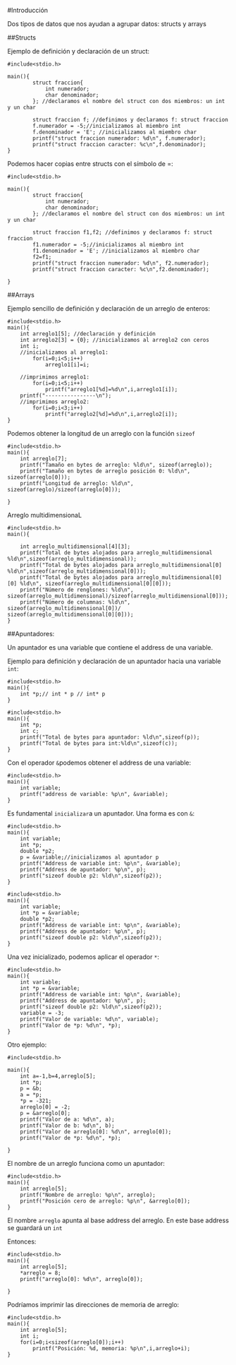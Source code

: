 #Introducción

Dos tipos de datos que nos ayudan a agrupar datos: structs y arrays


##Structs

Ejemplo de definición y declaración de un struct:

```
#include<stdio.h>

main(){
		struct fraccion{
			int numerador;
			char denominador;
		}; //declaramos el nombre del struct con dos miembros: un int y un char

		struct fraccion f; //definimos y declaramos f: struct fraccion
		f.numerador = -5;//inicializamos al miembro int
		f.denominador = 'E'; //inicializamos al miembro char
		printf("struct fraccion numerador: %d\n", f.numerador);
		printf("struct fraccion caracter: %c\n",f.denominador);
}
```
Podemos hacer copias entre structs con el símbolo de =:

```
#include<stdio.h>

main(){
		struct fraccion{
			int numerador;
			char denominador;
		}; //declaramos el nombre del struct con dos miembros: un int y un char

		struct fraccion f1,f2; //definimos y declaramos f: struct fraccion
		f1.numerador = -5;//inicializamos al miembro int
		f1.denominador = 'E'; //inicializamos al miembro char
		f2=f1;
		printf("struct fraccion numerador: %d\n", f2.numerador);
		printf("struct fraccion caracter: %c\n",f2.denominador);

}
```
##Arrays

Ejemplo sencillo de definición y declaración de un arreglo de enteros:

```
#include<stdio.h>
main(){
	int arreglo1[5]; //declaración y definición
	int arreglo2[3] = {0}; //inicializamos al arreglo2 con ceros
	int i;
	//inicializamos al arreglo1:
		for(i=0;i<5;i++)
			arreglo1[i]=i;
		
	//imprimimos arreglo1:
		for(i=0;i<5;i++)
			printf("arreglo1[%d]=%d\n",i,arreglo1[i]);
	printf("----------------\n");
	//imprimimos arreglo2:
		for(i=0;i<3;i++)
			printf("arreglo2[%d]=%d\n",i,arreglo2[i]);
}

```


Podemos obtener la longitud de un arreglo con la función `sizeof`

```
#include<stdio.h>
main(){
	int arreglo[7];
	printf("Tamaño en bytes de arreglo: %ld\n", sizeof(arreglo));
	printf("Tamaño en bytes de arreglo posición 0: %ld\n", sizeof(arreglo[0]));
	printf("Longitud de arreglo: %ld\n", sizeof(arreglo)/sizeof(arreglo[0]));

}

```

Arreglo multidimensionaL

```
#include<stdio.h>
main(){
	
	int arreglo_multidimensional[4][3];
	printf("Total de bytes alojados para arreglo_multidimensional %ld\n",sizeof(arreglo_multidimensional));
	printf("Total de bytes alojados para arreglo_multidimensional[0] %ld\n",sizeof(arreglo_multidimensional[0]));
	printf("Total de bytes alojados para arreglo_multidimensional[0][0] %ld\n", sizeof(arreglo_multidimensional[0][0]));
	printf("Número de renglones: %ld\n", sizeof(arreglo_multidimensional)/sizeof(arreglo_multidimensional[0]));
	printf("Número de columnas: %ld\n", sizeof(arreglo_multidimensional[0])/ sizeof(arreglo_multidimensional[0][0]));
}

```

##Apuntadores:

Un apuntador es una variable que contiene el address de una variable.

Ejemplo para definición y declaración de un apuntador hacia una variable `int`:

```
#include<stdio.h>
main(){
	int *p;// int * p // int* p
}
```

```
#include<stdio.h>
main(){
	int *p;
	int c;
	printf("Total de bytes para apuntador: %ld\n",sizeof(p));
	printf("Total de bytes para int:%ld\n",sizeof(c));
}
```
Con el operador `&`podemos obtener el address de una variable:

```
#include<stdio.h>
main(){
	int variable;
	printf("address de variable: %p\n", &variable);
}
```

Es fundamental `inicializar`a un apuntador. Una forma es con `&`:

```
#include<stdio.h>
main(){
	int variable;
	int *p;
	double *p2;
	p = &variable;//inicializamos al apuntador p
	printf("Address de variable int: %p\n", &variable);
	printf("Address de apuntador: %p\n", p);
	printf("sizeof double p2: %ld\n",sizeof(p2));
}

```


```
#include<stdio.h>
main(){
	int variable;
	int *p = &variable;
	double *p2;
	printf("Address de variable int: %p\n", &variable);
	printf("Address de apuntador: %p\n", p);
	printf("sizeof double p2: %ld\n",sizeof(p2));
}

```

Una vez inicializado, podemos aplicar el operador `*`:

```
#include<stdio.h>
main(){
	int variable;
	int *p = &variable;
	printf("Address de variable int: %p\n", &variable);
	printf("Address de apuntador: %p\n", p);
	printf("sizeof double p2: %ld\n",sizeof(p2));
	variable = -3;
	printf("Valor de variable: %d\n", variable);
	printf("Valor de *p: %d\n", *p);
}

```

Otro ejemplo:

```
#include<stdio.h>

main(){
	int a=-1,b=4,arreglo[5];
	int *p;
	p = &b;
	a = *p;
	*p = -321;
	arreglo[0] = -2;
	p = &arreglo[0];
	printf("Valor de a: %d\n", a);
	printf("Valor de b: %d\n", b);
	printf("Valor de arreglo[0]: %d\n", arreglo[0]);
	printf("Valor de *p: %d\n", *p);

}

```

El nombre de un arreglo funciona como un apuntador:

```
#include<stdio.h>
main(){
	int arreglo[5];
	printf("Nombre de arreglo: %p\n", arreglo);
	printf("Posición cero de arreglo: %p\n", &arreglo[0]);
}

```

El nombre `arreglo` apunta al base address del arreglo. En este base address se guardará un `int`

Entonces:

```
#include<stdio.h>
main(){
	int arreglo[5];
	*arreglo = 8;
	printf("arreglo[0]: %d\n", arreglo[0]);

}
```

Podríamos imprimir las direcciones de memoria de arreglo:

```
#include<stdio.h>
main(){
	int arreglo[5];
	int i;
	for(i=0;i<sizeof(arreglo[0]);i++)
		printf("Posición: %d, memoria: %p\n",i,arreglo+i);
}

```






















































